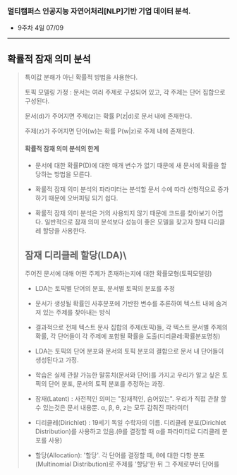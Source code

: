 ### 멀티캠퍼스 인공지능 자연어처리[NLP]기반 기업 데이터 분석.
- 9주차 4일 07/09
---
## 확률적 잠재 의미 분석
> 특이값 분해가 아닌 확률적 방법을 사용한다.
> 
> 토픽 모델링 가정 : 문서는 여러 주제로 구성되어 있고, 각 주제는 단어 집합으로 구성된다.
>
> 문서(d)가 주어지면 주제(z)는 확률 P(z|d)로 문서 내에 존재한다.
> 
> 주제(z)가 주어지면 단어(w)는 확률 P(w|z)로 주제 내에 존재한다.
>
> #### 확률적 잠재 의미 분석의 한계
> - 문서에 대한 확률P(D)에 대한 매개 변수가 없기 때문에 새 문서에 확률을 할당하는 방법을 모른다.
> 
> - 확률적 잠재 의미 분석의 파라미터는 분석할 문서 수에 따라 선형적으로 증가하기 때문에 오버피팅 되기 쉽다.
> 
> - 확률적 잠재 의미 분석은 거의 사용되지 않기 때문에 코드를 찾아보기 어렵다. 일반적으로 잠재 의미 분석보다 성능이 좋은 모델을 찾고자 할때 디리클레 할당을 사용한다.
> 
> ## 잠재 디리클레 할당(LDA)\
> 
> 주어진 문서에 대해 어떤 주제가 존재하는지에 대한 확률모형(토픽모델링)
> - LDA는 토픽별 단어의 분포, 문서별 토픽의 분포를 추정
> 
> - 문서가 생성될 확률인 사후분포에 기반한 변수를 추론하여 텍스트 내에 숨겨져 있는 주제를 찾아내는 방식
> 
> - 결과적으로 전체 텍스트 문사 집합의 주제(토픽)들, 각 텍스트 문서별 주제의 확률, 각 단어들이 각 주제에 포함될 확률을 도출(디리클레:확률분포명칭)
> 
> - LDA는 토픽의 단어 분포와 문서의 토픽 분포의 결합으로 문서 내 단어들이 생성된다고 가정.
> 
> - 학습은 실제 관찰 가능한 말뭉치(문서와 단어)를 가지고 우리가 알고 싶은 토픽의 단어 분포, 문서의 토픽 분포를 추정하는 과정.
> 
> - 잠재(Latent) : 사전적인 의미는 "잠재적인, 숨어있는". 우리가 직접 관찰 할 수 있는것은 문서 내용뿐. α, β, θ, z는 모두 감춰진 파라미터
> 
> - 디리클레(Dirichlet) : 19세기 독일 수학자의 이름. 디리클레 분포(Dirichlet Distribution)를 사용하고 있음.(θ를 결정할 때 α를 파라미터로 디리클레 분포를 사용)
> 
> - 할당(Allocation): '할당'. 각 단어를 결정할 때, θ에 대한 다항 분포(Multinomial Distribution)로 주제를 '할당'한 뒤 그 주제로부터 단어를 
